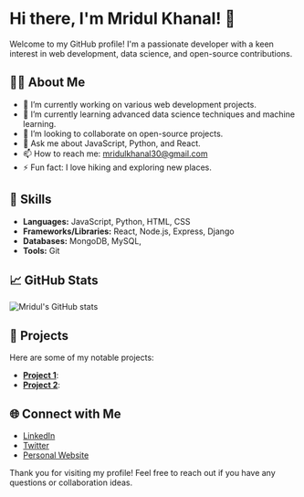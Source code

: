 # Hi there, I'm Mridul Khanal! 👋

Welcome to my GitHub profile! I'm a passionate developer with a keen interest in web development, data science, and open-source contributions.

## 🧑‍💻 About Me

- 🔭 I’m currently working on various web development projects.
- 🌱 I’m currently learning advanced data science techniques and machine learning.
- 👯 I’m looking to collaborate on open-source projects.
- 💬 Ask me about JavaScript, Python, and React.
- 📫 How to reach me: [mridulkhanal30@gmail.com](mailto:mridulkhanal30@gmail.com)
- ⚡ Fun fact: I love hiking and exploring new places.

## 🚀 Skills

- **Languages:** JavaScript, Python, HTML, CSS
- **Frameworks/Libraries:** React, Node.js, Express, Django
- **Databases:** MongoDB, MySQL,
- **Tools:** Git

## 📈 GitHub Stats

![Mridul's GitHub stats](https://github-readme-stats.vercel.app/api?username=Mridulkhanal&show_icons=true&theme=radical)

## 📂 Projects

Here are some of my notable projects:

- [**Project 1**](https://github.com/Mridulkhanal/mridul): 
- [**Project 2**](https://github.com/Mridulkhanal/my-portfolio):

## 🌐 Connect with Me

- [LinkedIn](https://www.linkedin.com/in/mridulkhanal)
- [Twitter](https://twitter.com/mridulkhanal)
- [Personal Website](https://mridulkhanal.com.np)

Thank you for visiting my profile! Feel free to reach out if you have any questions or collaboration ideas.
